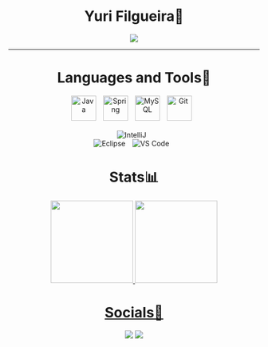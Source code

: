 <div align="center">

# Yuri Filgueira🐺

<img src="https://user-images.githubusercontent.com/65134854/226446159-30476eaa-be34-4d7c-8546-52bbe0218d4f.png"/>

---

# Languages and Tools🧰

<img alt="Java" height="50" width="50px" style="padding-right:10px;" src="https://cdn.jsdelivr.net/gh/devicons/devicon/icons/java/java-original.svg"/>
<img alt="Spring" height="50" width="50px" style="padding-right:10px;" src="https://cdn.jsdelivr.net/gh/devicons/devicon/icons/spring/spring-original.svg"/>
<img alt="MySQL" height="50" width="50px" style="padding-right:10px;"src="https://cdn.jsdelivr.net/gh/devicons/devicon/icons/mysql/mysql-original.svg"/>
<img alt="Git" height="50" width="50px" style="padding-right:10px;" src="https://cdn.jsdelivr.net/gh/devicons/devicon/icons/git/git-original.svg"/>
<br />
<br />

<img alt="IntelliJ" style="padding-right:10px;" src="https://img.shields.io/badge/IntelliJ_IDEA-000000.svg?style=for-the-badge&logo=intellij-idea&logoColor=white"/>
<br />

<img alt="Eclipse" style="padding-right:10px;" src="https://img.shields.io/badge/Eclipse-2C2255?style=for-the-badge&logo=eclipse&logoColor=white"/>
<img alt="VS Code" style="padding-right:10px;" src="https://img.shields.io/badge/Visual_Studio_Code-0078D4?style=for-the-badge&logo=visual%20studio%20code&logoColor=white"/>

#

# Stats📊
<div align="center">
  <a href="https://github.com/yurifilgueira">
  <img height="165em" src="https://github-readme-stats.vercel.app/api?username=yurifilgueira&icon_color=bd001f&bg_color=08060a&text_color=a8b5e8&title_color=b3d5f9&theme=algolia&show_icons=true&include_all_commits=true&count_private=true&hide_border=false"/>
  <img height="165em" src="https://github-readme-stats.vercel.app/api/top-langs/?username=yurifilgueira&bg_color=08060a&text_color=a8b5e8&title_color=b3d5f9&layout=compact&theme=algolia&langs_count=7&hide_border=false"/>

# Socials👥
<div align="center">
  <div>
     <a href ="mailto:contact.yuri.filgueira@gmail.com"><img src="https://img.shields.io/badge/Gmail-D14836?style=for-the-badge&logo=gmail&logoColor=white" target="_blank"></a> 
    <a href="https://www.linkedin.com/in/yurifilgueira/" target="_blank"><img src="https://img.shields.io/badge/-LinkedIn-%230077B5?style=for-the-badge&logo=linkedin&logoColor=white" target="_blank"></a>
  </div>
</div>

